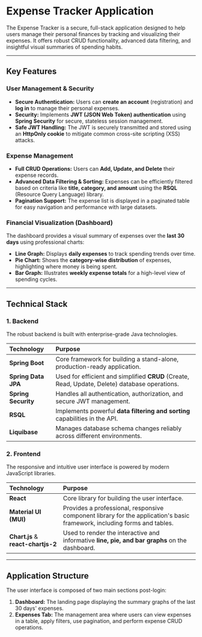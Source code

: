 # Expense Tracker Application

The Expense Tracker is a secure, full-stack application designed to help users manage their personal finances by tracking and visualizing their expenses. It offers robust CRUD functionality, advanced data filtering, and insightful visual summaries of spending habits.

---

## Key Features

### User Management & Security
* **Secure Authentication:** Users can **create an account** (registration) and **log in** to manage their personal expenses.
* **Security:** Implements **JWT (JSON Web Token) authentication** using **Spring Security** for secure, stateless session management.
* **Safe JWT Handling:** The JWT is securely transmitted and stored using an **HttpOnly cookie** to mitigate common cross-site scripting (XSS) attacks.

### Expense Management
* **Full CRUD Operations:** Users can **Add, Update, and Delete** their expense records.
* **Advanced Data Filtering & Sorting:** Expenses can be efficiently filtered based on criteria like **title, category, and amount** using the **RSQL** (Resource Query Language) library.
* **Pagination Support:** The expense list is displayed in a paginated table for easy navigation and performance with large datasets.

### Financial Visualization (Dashboard)
The dashboard provides a visual summary of expenses over the **last 30 days** using professional charts:
* **Line Graph:** Displays **daily expenses** to track spending trends over time.
* **Pie Chart:** Shows the **category-wise distribution** of expenses, highlighting where money is being spent.
* **Bar Graph:** Illustrates **weekly expense totals** for a high-level view of spending cycles.

---

## Technical Stack

### 1. Backend
The robust backend is built with enterprise-grade Java technologies.

| Technology | Purpose |
| :--- | :--- |
| **Spring Boot** | Core framework for building a stand-alone, production-ready application. |
| **Spring Data JPA** | Used for efficient and simplified **CRUD** (Create, Read, Update, Delete) database operations. |
| **Spring Security** | Handles all authentication, authorization, and secure JWT management. |
| **RSQL** | Implements powerful **data filtering and sorting** capabilities in the API. |
| **Liquibase** | Manages database schema changes reliably across different environments. |

### 2. Frontend
The responsive and intuitive user interface is powered by modern JavaScript libraries.

| Technology | Purpose |
| :--- | :--- |
| **React** | Core library for building the user interface. |
| **Material UI (MUI)** | Provides a professional, responsive component library for the application's basic framework, including forms and tables. |
| **Chart.js** & **react-chartjs-2** | Used to render the interactive and informative **line, pie, and bar graphs** on the dashboard. |

---

## Application Structure

The user interface is composed of two main sections post-login:

1.  **Dashboard:** The landing page displaying the summary graphs of the last 30 days' expenses.
2.  **Expenses Tab:** The management area where users can view expenses in a table, apply filters, use pagination, and perform expense CRUD operations.